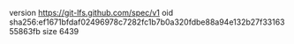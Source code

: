 version https://git-lfs.github.com/spec/v1
oid sha256:ef1671bfdaf02496978c7282fc1b7b0a320fdbe88a94e132b27f3316355863fb
size 6439
